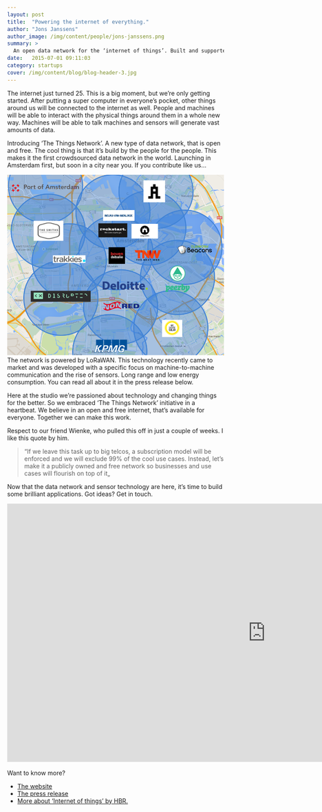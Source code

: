 ```yaml
---
layout: post
title:  "Powering the internet of everything."
author: "Jons Janssens"
author_image: /img/content/people/jons-janssens.png
summary: >
  An open data network for the ‘internet of things’. Built and supported by the people for the people in Amsterdam.
date:   2015-07-01 09:11:03
category: startups
cover: /img/content/blog/blog-header-3.jpg
---
```


The internet just turned 25. This is a big moment, but we’re only getting started. After putting a super computer in everyone’s pocket, other things around us will be connected to the internet as well. People and machines will be able to interact with the physical things around them in a whole new way. Machines will be able to talk machines and sensors will generate vast amounts of data.

Introducing ‘The Things Network’. A new type of data network, that is open and free. The cool thing is that it’s build by the people for the people. This makes it the first crowdsourced data network in the world. Launching in Amsterdam first, but soon in a city near you. If you contribute like us…

![Amsterdam things network map](/img/content/blog/Amsterdam-map-square.png) The network is powered by LoRaWAN. This technology recently came to market and was developed with a specific focus on machine-to-machine communication and the rise of sensors. Long range and low energy consumption. You can read all about it in the press release below.

Here at the studio we’re passioned about technology and changing things for the better. So we embraced ‘The Things Network’ initiative in a heartbeat. We believe in an open and free internet, that’s available for everyone. Together we can make this work.

Respect to our friend Wienke, who pulled this off in just a couple of weeks. I like this quote by him.

> “If we leave this task up to big telcos, a subscription model will be enforced and we will exclude 99% of the cool use cases. Instead, let’s make it a publicly owned and free network so businesses and use cases will flourish on top of it„

Now that the data network and sensor technology are here, it’s time to build some brilliant applications. Got ideas? Get in touch.

<p><iframe src="https://player.vimeo.com/video/136731514?color=000000&title=0&byline=0&portrait=0" width="1200" height="600" frameborder="0" webkitallowfullscreen mozallowfullscreen allowfullscreen></iframe></p>

Want to know more?

  - [The website](http://thethingsnetwork.org/)
  - [The press release](http://thethingsnetwork.pr.co/108437-the-things-network-launches-world-s-first-crowdfunded-internet-of-things-data-network-in-amsterdam-and-the-world-is-next)
  - [More about ‘Internet of things’ by HBR.](https://hbr.org/2014/11/how-smart-connected-products-are-transforming-competition)
